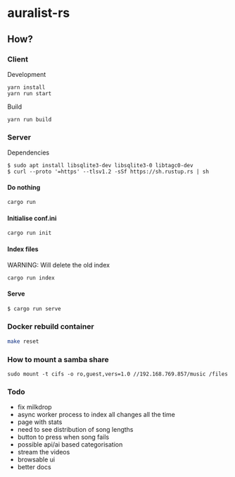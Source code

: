 # auralist-rs

## How?

### Client

Development
```
yarn install
yarn run start
```

Build
```
yarn run build
```

### Server

Dependencies
```
$ sudo apt install libsqlite3-dev libsqlite3-0 libtagc0-dev
$ curl --proto '=https' --tlsv1.2 -sSf https://sh.rustup.rs | sh
```

#### Do nothing
```bash
cargo run
```
#### Initialise conf.ini
```bash
cargo run init
```
#### Index files
WARNING: Will delete the old index
```bash
cargo run index
```
#### Serve
```bash
$ cargo run serve
```

### Docker rebuild container
```bash
make reset
```

### How to mount a samba share
```
sudo mount -t cifs -o ro,guest,vers=1.0 //192.168.769.857/music /files
```
### Todo
- fix milkdrop
- async worker process to index all changes all the time
- page with stats
- need to see distribution of song lengths
- button to press when song fails
- possible api/ai based categorisation
- stream the videos
- browsable ui
- better docs